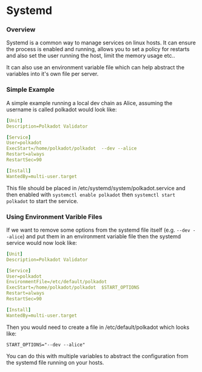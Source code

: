 # Systemd

### Overview

Systemd is a common way to manage services on linux hosts. It can ensure the process is enabled and running, allows you to set a policy for restarts and also set the user running the host, limit the memory usage etc..

It can also use an environment variable file which can help abstract the variables into it's own file per server.

### Simple Example

A simple example running a local dev chain as Alice, assuming the username is called polkadot would look like:

```yaml
[Unit]
Description=Polkadot Validator

[Service]
User=polkadot
ExecStart=/home/polkadot/polkadot  --dev --alice
Restart=always
RestartSec=90

[Install]
WantedBy=multi-user.target
```

This file should be placed in /etc/systemd/system/polkadot.service and then enabled with `systemctl enable polkadot` then `systemctl start polkadot` to start the service.

### Using Environment Varible Files

If we want to remove some options from the systemd file itself (e.g. `--dev --alice`) and put them in an environment variable file then the systemd service would now look like:

```yaml
[Unit]
Description=Polkadot Validator

[Service]
User=polkadot
EnvironmentFile=/etc/default/polkadot
ExecStart=/home/polkadot/polkadot  $START_OPTIONS
Restart=always
RestartSec=90

[Install]
WantedBy=multi-user.target
```

Then you would need to create a file in /etc/default/polkadot which looks like:

```
START_OPTIONS="--dev --alice"
```

You can do this with multiple variables to abstract the configuration from the systemd file running on your hosts.

